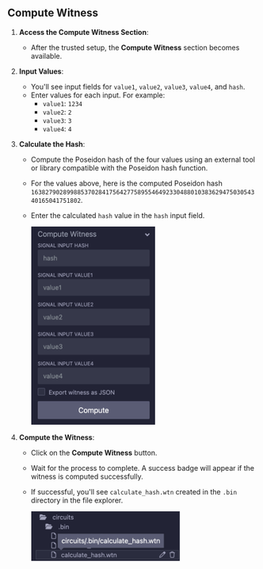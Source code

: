## Compute Witness

1. **Access the Compute Witness Section**:
    - After the trusted setup, the **Compute Witness** section becomes available.

2. **Input Values**:
    - You'll see input fields for `value1`, `value2`, `value3`, `value4`, and `hash`.
    - Enter values for each input. For example:
       - `value1`: `1234`
       - `value2`: `2`
       - `value3`: `3`
       - `value4`: `4`

3. **Calculate the Hash**:

    - Compute the Poseidon hash of the four values using an external tool or library compatible with the Poseidon hash function.
    - For the values above, here is the computed Poseidon hash `16382790289988537028417564277589554649233048801038362947503054340165041751802`.
    - Enter the calculated `hash` value in the `hash` input field.

         <img src="https://raw.githubusercontent.com/ethereum/remix-workshops/master/CircomHashChecker/step-6/images/compute_witness.png" alt="compute-witness" width=250 height=400>

4. **Compute the Witness**:

    - Click on the **Compute Witness** button.
    - Wait for the process to complete. A success badge will appear if the witness is computed successfully.
    - If successful, you'll see `calculate_hash.wtn` created in the `.bin` directory in the file explorer.

         <img src="https://raw.githubusercontent.com/ethereum/remix-workshops/master/CircomHashChecker/step-6/images/witness_computed.png" alt="witness-computed" width=300 height=100>